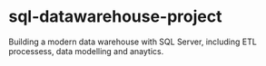 # sql-datawarehouse-project
Building a modern data warehouse with SQL Server, including ETL processess, data modelling and anaytics.
